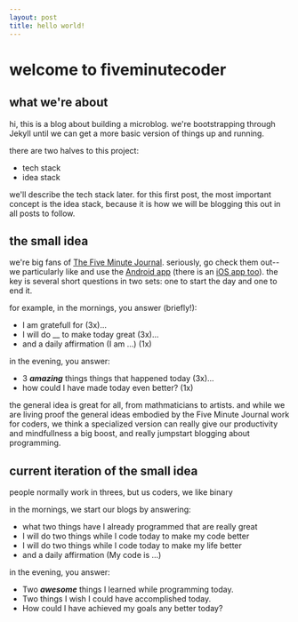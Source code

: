 ```yaml
---
layout: post
title: hello world!
---
```


# welcome to fiveminutecoder

## what we're about
hi, this is a blog about building a microblog.  we're bootstrapping through Jekyll until we can get a more basic version of things up and running. 

there are two halves to this project:
* tech stack 
* idea stack

we'll describe the tech stack later.  for this first post, the most important concept is the idea stack, because it is how we will be blogging this out in all posts to follow. 

## the small idea
we're big fans of [The Five Minute Journal](https://www.intelligentchange.com/products/the-five-minute-journal).  seriously, go check them out--we particularly like and use the [Android app](https://play.google.com/store/apps/details?id=com.intelligentchange.fiveminutejournal&hl=en) (there is an [iOS app too](https://itunes.apple.com/us/app/five-minute-journal/id1062945251?mt=8)).  the key is several short questions in two sets: one to start the day and one to end it.

for example, in the mornings, you answer (briefly!):
* I am gratefull for (3x)...
* I will do \_\_ to make today great (3x)...
* and a daily affirmation (I am ...) (1x)

in the evening, you answer:
* 3 **_amazing_** things things that happened today (3x)...
* how could I have made today even better? (1x)

the general idea is great for all, from mathmaticians to artists.  and while we are living proof the general ideas embodied by the Five Minute Journal work for coders, we think a specialized version can really give our productivity and mindfullness a big boost, and really jumpstart blogging about programming.

## current iteration of the small idea
people normally work in threes, but us coders, we like binary

in the mornings, we start our blogs by answering:
* what two things have I already programmed that are really great
* I will do two things while I code today to make my code better
* I will do two things while I code today to make my life better
* and a daily affirmation (My code is ...)

in the evening, you answer:
* Two **_awesome_** things I learned while programming today.
* Two things I wish I could have accomplished today.
* How could I have achieved my goals any better today?
